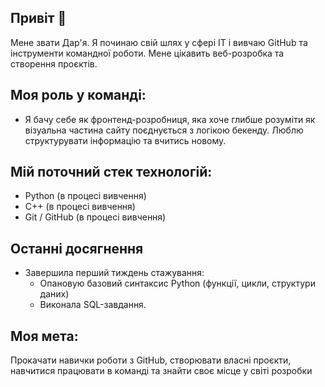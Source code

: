 ## Привіт 👋
Мене звати Дар'я. Я починаю свій шлях у сфері IT і вивчаю GitHub та інструменти командної роботи. Мене цікавить веб-розробка та створення проєктів.
##  Моя роль у команді:
- Я бачу себе як фронтенд-розробниця, яка хоче глибше розуміти як візуальна частина сайту поєднується з логікою бекенду. Люблю структурувати інформацію та вчитись новому.
##  Мій поточний стек технологій:
- Python (в процесі вивчення)
- С++ (в процесі вивчення)
- Git / GitHub (в процесі вивчення)
##  Останні досягнення
- Завершила перший тиждень стажування:
  - Опановую базовий синтаксис Python (функції, цикли, структури даних)
  - Виконала SQL-завдання. 
##  Моя мета:
Прокачати навички роботи з GitHub, створювати власні проєкти, навчитися працювати в команді та знайти своє місце у світі розробки 
 

